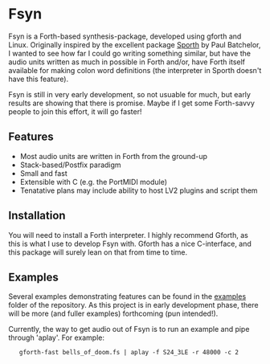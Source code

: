 # Fsyn

Fsyn is a Forth-based synthesis-package, developed using gforth and Linux. 
Originally inspired by the excellent package
[Sporth](http://paulbatchelor.github.io/proj/sporth.html) by Paul Batchelor,
I wanted to see how far I could go writing something similar, but have the
audio units written as much in possible in Forth and/or, have Forth itself
available for making colon word definitions (the interpreter in Sporth
doesn't have this feature).

Fsyn is still in very early development, so not usuable for much, but early
results are showing that there is promise. Maybe if I get some Forth-savvy
people to join this effort, it will go faster!

## Features

- Most audio units are written in Forth from the ground-up
- Stack-based/Postfix paradigm
- Small and fast
- Extensible with C (e.g. the PortMIDI module)
- Tenatative plans may include ability to host LV2 plugins and script them

## Installation

You will need to install a Forth interpreter. I highly recommend Gforth, as
this is what I use to develop Fsyn with. Gforth has a nice C-interface, and
this package will surely lean on that from time to time.


## Examples

Several examples demonstrating features can be found in 
the [examples](examples) folder of the repository. As this project is in
early development phase, there will be more (and fuller examples)
forthcoming (pun intended!).

Currently, the way to get audio out of Fsyn is to run an example and pipe
through 'aplay'. For example:

```
   gforth-fast bells_of_doom.fs | aplay -f S24_3LE -r 48000 -c 2
```
